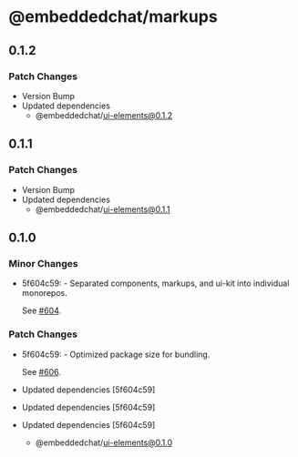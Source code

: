 # @embeddedchat/markups

## 0.1.2

### Patch Changes

- Version Bump
- Updated dependencies
  - @embeddedchat/ui-elements@0.1.2

## 0.1.1

### Patch Changes

- Version Bump
- Updated dependencies
  - @embeddedchat/ui-elements@0.1.1

## 0.1.0

### Minor Changes

- 5f604c59: - Separated components, markups, and ui-kit into individual monorepos.

  See [#604](https://github.com/RocketChat/EmbeddedChat/pull/604).

### Patch Changes

- 5f604c59: - Optimized package size for bundling.

  See [#606](https://github.com/RocketChat/EmbeddedChat/pull/606).

- Updated dependencies [5f604c59]
- Updated dependencies [5f604c59]
- Updated dependencies [5f604c59]
  - @embeddedchat/ui-elements@0.1.0

